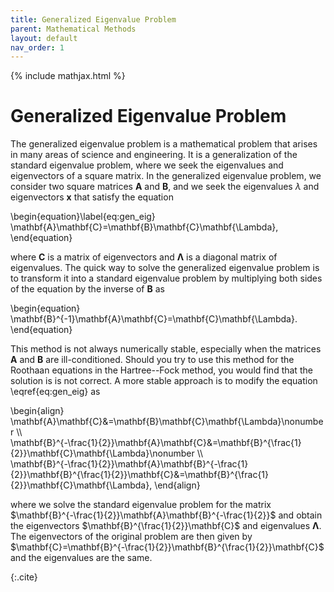 ```yaml
---
title: Generalized Eigenvalue Problem
parent: Mathematical Methods
layout: default
nav_order: 1
---
```

{% include mathjax.html %}

# Generalized Eigenvalue Problem<!--\label{sec:generalized_eigenvalue_problem}-->

The generalized eigenvalue problem is a mathematical problem that arises in many areas of science and engineering. It is a generalization of the standard eigenvalue problem, where we seek the eigenvalues and eigenvectors of a square matrix. In the generalized eigenvalue problem, we consider two square matrices $\mathbf{A}$ and $\mathbf{B}$, and we seek the eigenvalues $\lambda$ and eigenvectors $\mathbf{x}$ that satisfy the equation

\begin{equation}\label{eq:gen_eig}
\mathbf{A}\mathbf{C}=\mathbf{B}\mathbf{C}\mathbf{\Lambda},
\end{equation}

where $\mathbf{C}$ is a matrix of eigenvectors and $\mathbf{\Lambda}$ is a diagonal matrix of eigenvalues. The quick way to solve the generalized eigenvalue problem is to transform it into a standard eigenvalue problem by multiplying both sides of the equation by the inverse of $\mathbf{B}$ as

\begin{equation}
\mathbf{B}^{-1}\mathbf{A}\mathbf{C}=\mathbf{C}\mathbf{\Lambda}.
\end{equation}

This method is not always numerically stable, especially when the matrices $\mathbf{A}$ and $\mathbf{B}$ are ill-conditioned. Should you try to use this method for the Roothaan equations in the Hartree--Fock method, you would find that the solution is is not correct. A more stable approach is to modify the equation \eqref{eq:gen_eig} as

\begin{align}
\mathbf{A}\mathbf{C}&=\mathbf{B}\mathbf{C}\mathbf{\Lambda}\nonumber \\\\\
\mathbf{B}^{-\frac{1}{2}}\mathbf{A}\mathbf{C}&=\mathbf{B}^{\frac{1}{2}}\mathbf{C}\mathbf{\Lambda}\nonumber \\\\\
\mathbf{B}^{-\frac{1}{2}}\mathbf{A}\mathbf{B}^{-\frac{1}{2}}\mathbf{B}^{\frac{1}{2}}\mathbf{C}&=\mathbf{B}^{\frac{1}{2}}\mathbf{C}\mathbf{\Lambda},
\end{align}

where we solve the standard eigenvalue problem for the matrix $\mathbf{B}^{-\frac{1}{2}}\mathbf{A}\mathbf{B}^{-\frac{1}{2}}$ and obtain the eigenvectors $\mathbf{B}^{\frac{1}{2}}\mathbf{C}$ and eigenvalues $\mathbf{\Lambda}$.<!--\supercite{10.48550/arXiv.1903.11240}--> The eigenvectors of the original problem are then given by $\mathbf{C}=\mathbf{B}^{-\frac{1}{2}}\mathbf{B}^{\frac{1}{2}}\mathbf{C}$ and the eigenvalues are the same.

{:.cite}
